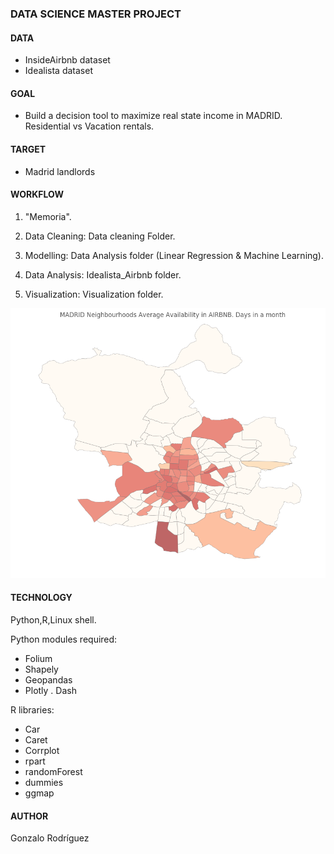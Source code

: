 

### DATA SCIENCE MASTER PROJECT 

#### DATA
- InsideAirbnb dataset
- Idealista dataset

#### GOAL

- Build a decision tool to maximize real state income in MADRID. Residential vs Vacation rentals.

#### TARGET

- Madrid landlords

#### WORKFLOW
1) "Memoria".

2) Data Cleaning:   Data cleaning Folder.

3) Modelling:       Data Analysis folder (Linear Regression & Machine Learning).

4) Data Analysis:   Idealista_Airbnb folder.

5) Visualization:   Visualization folder.

![](https://github.com/penadorada/TFM/blob/master/VISUALIZATION/choro2.png)

#### TECHNOLOGY

Python,R,Linux shell.

Python modules required:
- Folium 
- Shapely
- Geopandas
- Plotly
. Dash

R libraries:
- Car
- Caret
- Corrplot
- rpart
- randomForest
- dummies
- ggmap

#### AUTHOR
Gonzalo Rodríguez










